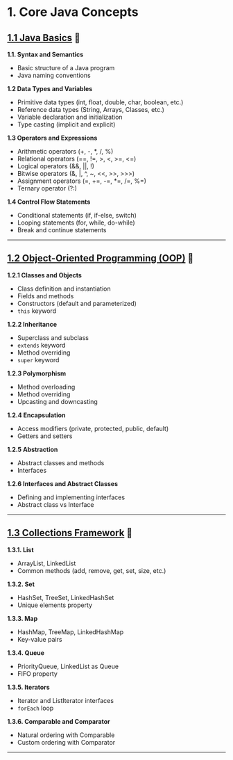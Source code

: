 # 1. Core Java Concepts

## [1.1 Java Basics](src/_1_1_java_basics/README.md) 🔗

**1.1. Syntax and Semantics**

- Basic structure of a Java program
- Java naming conventions

**1.2 Data Types and Variables**

- Primitive data types (int, float, double, char, boolean, etc.)
- Reference data types (String, Arrays, Classes, etc.)
- Variable declaration and initialization
- Type casting (implicit and explicit)

**1.3 Operators and Expressions**

- Arithmetic operators (+, -, *, /, %)
- Relational operators (==, !=, >, <, >=, <=)
- Logical operators (&&, ||, !)
- Bitwise operators (&, |, ^, ~, <<, >>, >>>)
- Assignment operators (=, +=, -=, *=, /=, %=)
- Ternary operator (?:)

**1.4 Control Flow Statements**

- Conditional statements (if, if-else, switch)
- Looping statements (for, while, do-while)
- Break and continue statements

---

## [1.2 Object-Oriented Programming (OOP)](src/_1_2_object_oriented_programming/README.md) 🔗

**1.2.1 Classes and Objects**

- Class definition and instantiation
- Fields and methods
- Constructors (default and parameterized)
- `this` keyword

**1.2.2 Inheritance**

- Superclass and subclass
- `extends` keyword
- Method overriding
- `super` keyword

**1.2.3 Polymorphism**

- Method overloading
- Method overriding
- Upcasting and downcasting

**1.2.4 Encapsulation**

- Access modifiers (private, protected, public, default)
- Getters and setters

**1.2.5 Abstraction**

- Abstract classes and methods
- Interfaces

**1.2.6 Interfaces and Abstract Classes**

- Defining and implementing interfaces
- Abstract class vs Interface

---

## [1.3 Collections Framework]() 🔗

**1.3.1. List**

- ArrayList, LinkedList
- Common methods (add, remove, get, set, size, etc.)

**1.3.2. Set**

- HashSet, TreeSet, LinkedHashSet
- Unique elements property

**1.3.3. Map**

- HashMap, TreeMap, LinkedHashMap
- Key-value pairs

**1.3.4. Queue**

- PriorityQueue, LinkedList as Queue
- FIFO property

**1.3.5. Iterators**

- Iterator and ListIterator interfaces
- `forEach` loop

**1.3.6. Comparable and Comparator**

- Natural ordering with Comparable
- Custom ordering with Comparator

---
